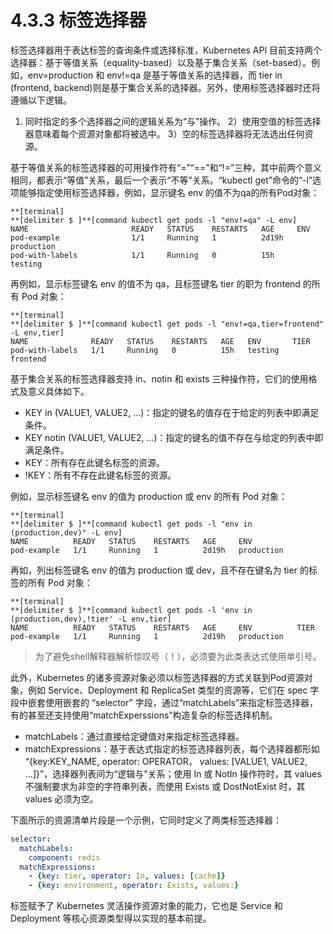 # 4.3.3 标签选择器

标签选择器用于表达标签的查询条件或选择标准，Kubernetes API 目前支持两个选择器：基于等值关系（equality-based）以及基于集合关系（set-based）。例如，env=production 和 env!=qa 是基于等值关系的选择器，而 tier in (frontend, backend)则是基于集合关系的选择器。另外，使用标签选择器时还将遵循以下逻辑。

1) 同时指定的多个选择器之间的逻辑关系为“与”操作。
2）使用空值的标签选择器意味着每个资源对象都将被选中。
3）空的标签选择器将无法选出任何资源。

基于等值关系的标签选择器的可用操作符有“=”“==”和“!=”三种，其中前两个意义相同，都表示“等值”关系，最后一个表示“不等”关系。“kubectl get”命令的“-l”选项能够指定使用标签选择器，例如，显示键名 env 的值不为qa的所有Pod对象：

```
**[terminal]
**[delimiter $ ]**[command kubectl get pods -l "env!=qa" -L env]
NAME                       READY   STATUS    RESTARTS   AGE     ENV
pod-example                1/1     Running   1          2d19h   production
pod-with-labels            1/1     Running   0          15h     testing
```

再例如，显示标签键名 env 的值不为 qa，且标签键名 tier 的职为 frontend 的所有 Pod 对象：

```
**[terminal]
**[delimiter $ ]**[command kubectl get pods -l "env!=qa,tier=frontend" -L env,tier]
NAME              READY   STATUS    RESTARTS   AGE   ENV       TIER
pod-with-labels   1/1     Running   0          15h   testing   frontend
```

基于集合关系的标签选择器支持 in、notin 和 exists 三种操作符，它们的使用格式及意义具体如下。

* KEY in (VALUE1, VALUE2, ...)：指定的键名的值存在于给定的列表中即满足条件。
* KEY notin (VALUE1, VALUE2, ...)：指定的键名的值不存在与给定的列表中即满足条件。
* KEY：所有存在此键名标签的资源。
* !KEY：所有不存在此键名标签的资源。

例如，显示标签键名 env 的值为 production 或 env 的所有 Pod 对象：

```
**[terminal]
**[delimiter $ ]**[command kubectl get pods -l "env in (production,dev)" -L env]
NAME          READY   STATUS    RESTARTS   AGE     ENV
pod-example   1/1     Running   1          2d19h   production
```

再如，列出标签键名 env 的值为 production 或 dev，且不存在键名为 tier 的标签的所有 Pod 对象：

```
**[terminal]
**[delimiter $ ]**[command kubectl get pods -l 'env in (production,dev),!tier' -L env,tier]
NAME          READY   STATUS    RESTARTS   AGE     ENV          TIER
pod-example   1/1     Running   1          2d19h   production   
```

> 为了避免shell解释器解析惊叹号（！），必须要为此类表达式使用单引号。

此外，Kubernetes 的诸多资源对象必须以标签选择器的方式关联到Pod资源对象，例如 Service、Deployment 和 ReplicaSet 类型的资源等，它们在 spec 字段中嵌套使用嵌套的 “selector” 字段，通过“matchLabels”来指定标签选择器，有的甚至还支持使用“matchExperssions”构造复杂的标签选择机制。

* matchLabels：通过直接给定键值对来指定标签选择器。
* matchExpressions：基于表达式指定的标签选择器列表，每个选择器都形如 “{key:KEY_NAME, operator: OPERATOR， values: [VALUE1, VALUE2, ...]}”，选择器列表间为“逻辑与”关系；使用 In 或 NotIn 操作符时，其 values 不强制要求为非空的字符串列表，而使用 Exists 或 DostNotExist 时，其 values 必须为空。

下面所示的资源清单片段是一个示例，它同时定义了两类标签选择器：

```yaml
selector:
  matchLabels:
    component: redis
  matchExpressions:
    - {key: tier, operator: In, values: [cache]}
    - {key: environment, operator: Exists, values:}
```

标签赋予了 Kubernetes 灵活操作资源对象的能力，它也是 Service 和 Deployment 等核心资源类型得以实现的基本前提。